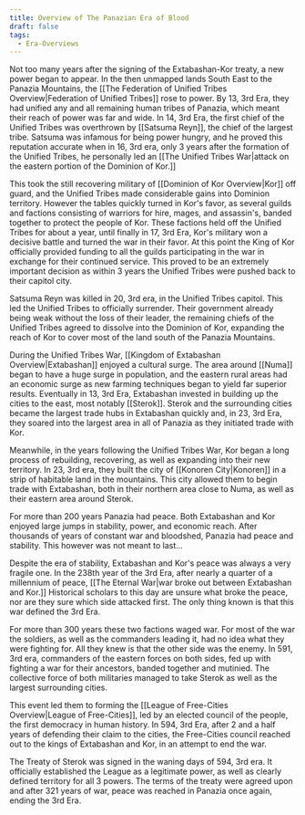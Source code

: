 ```yaml
---
title: Overview of The Panazian Era of Blood
draft: false
tags:
  - Era-Overviews
---
```

 Not too many years after the signing of the Extabashan-Kor treaty, a new power began to appear. In the then unmapped lands South East to the Panazia Mountains, the [[The Federation of Unified Tribes Overview|Federation of Unified Tribes]] rose to power. By 13, 3rd Era, they had unified any and all remaining human tribes of Panazia, which meant their reach of power was far and wide. In 14, 3rd Era, the first chief of the Unified Tribes was overthrown by [[Satsuma Reyn]], the chief of the largest tribe. Satsuma was infamous for being power hungry, and he proved this reputation accurate when in 16, 3rd era, only 3 years after the formation of the Unified Tribes, he personally led an [[The Unified Tribes War|attack on the eastern portion of the Dominion of Kor.]] 

This took the still recovering military of [[Dominion of Kor Overview|Kor]] off guard, and the Unified Tribes made considerable gains into Dominion territory. However the tables quickly turned in Kor's favor, as several guilds and factions consisting of warriors for hire, mages, and assassin's, banded together to protect the people of Kor. These factions held off the Unified Tribes for about a year, until finally in 17, 3rd Era, Kor's military won a decisive battle and turned the war in their favor. At this point the King of Kor officially provided funding to all the guilds participating in the war in exchange for their continued service. This proved to be an extremely important decision as within 3 years the Unified Tribes were pushed back to their capitol city.

Satsuma Reyn was killed in 20, 3rd era, in the Unified Tribes capitol. This led the Unified Tribes to officially surrender. Their government already being weak without the loss of their leader, the remaining chiefs of the Unified Tribes agreed to dissolve into the Dominion of Kor, expanding the reach of Kor to cover most of the land south of the Panazia Mountains.

During the Unified Tribes War, [[Kingdom of Extabashan Overview|Extabashan]] enjoyed a cultural surge. The area around [[Numa]] began to have a huge surge in population, and the eastern rural areas had an economic surge as new farming techniques began to yield far superior results. Eventually in 13, 3rd Era, Extabashan invested in building up the cities to the east, most notably [[Sterok]]. Sterok and the surrounding cities became the largest trade hubs in Extabashan quickly and, in 23, 3rd Era, they soared into the largest area in all of Panazia as they initiated trade with Kor. 

Meanwhile, in the years following the Unified Tribes War, Kor began a long process of rebuilding, recovering, as well as expanding into their new territory. In 23, 3rd era, they built the city of [[Konoren City|Konoren]] in a strip of habitable land in the mountains. This city allowed them to begin trade with Extabashan, both in their northern area close to Numa, as well as their eastern area around Sterok.

For more than 200 years Panazia had peace. Both Extabashan and Kor enjoyed large jumps in stability, power, and economic reach. After thousands of years of constant war and bloodshed, Panazia had peace and stability. This however was not meant to last...

Despite the era of stability, Extabashan and Kor's peace was always a very fragile one. In the 238th year of the 3rd Era, after nearly a quarter of a millennium of peace, [[The Eternal War|war broke out between Extabashan and Kor.]] Historical scholars to this day are unsure what broke the peace, nor are they sure which side attacked first. The only thing known is that this war defined the 3rd Era.

For more than 300 years these two factions waged war. For most of the war the soldiers, as well as the commanders leading it, had no idea what they were fighting for. All they knew is that the other side was the enemy. In 591, 3rd era, commanders of the eastern forces on both sides, fed up with fighting a war for their ancestors, banded together and mutinied. The collective force of both militaries managed to take Sterok as well as the largest surrounding cities.

This event led them to forming the [[League of Free-Cities Overview|League of Free-Cities]], led by an elected council of the people, the first democracy in human history. In 594, 3rd Era, after 2 and a half years of defending their claim to the cities, the Free-Cities council reached out to the kings of Extabashan and Kor, in an attempt to end the war.

The Treaty of Sterok was signed in the waning days of 594, 3rd era. It officially established the League as a legitimate power, as well as clearly defined territory for all 3 powers. The terms of the treaty were agreed upon and after 321 years of war, peace was reached in Panazia once again, ending the 3rd Era.
